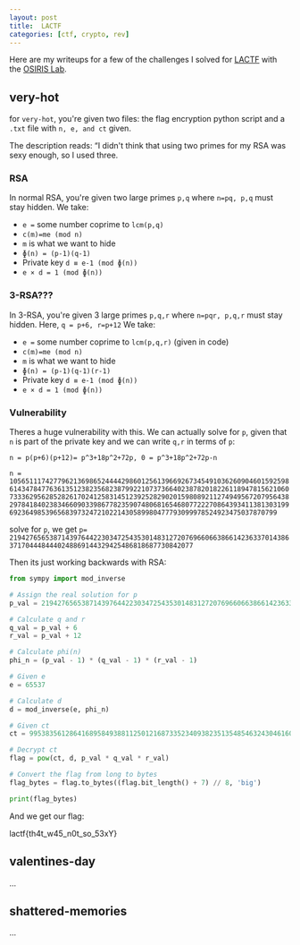 ```yaml
---
layout: post
title:  LACTF
categories: [ctf, crypto, rev]
---
```


Here are my writeups for a few of the challenges I solved for [LACTF](https://platform.lac.tf/) with the [OSIRIS Lab](https://osiris.cyber.nyu.edu/).  

## very-hot
for `very-hot`, you're given two files: the flag encryption python script and a `.txt` file with `n, e, and ct` given.

The description reads: “I didn't think that using two primes for my RSA was sexy enough, so I used three.

### RSA
In normal RSA, you're given two large primes `p,q` where `n=pq, p,q` must stay hidden.
We take:
- `e =` some number coprime to `lcm(p,q)`
- `c(m)=me (mod n)`
- `m` is what we want to hide
- `ɸ(n) = (p-1)(q-1)`
- Private key `d ≡ e-1 (mod ɸ(n))`
- `e × d = 1 (mod ɸ(n))`

### 3-RSA???
In 3-RSA, you're given 3 large primes `p,q,r` where `n=pqr, p,q,r` must stay hidden. Here, `q = p+6, r=p+12`
We take:
- `e =` some number coprime to `lcm(p,q,r)` (given in code)
- `c(m)=me (mod n)`
- `m` is what we want to hide
- `ɸ(n) = (p-1)(q-1)(r-1)`
- Private key `d ≡ e-1 (mod ɸ(n))`
- `e × d = 1 (mod ɸ(n))`


### Vulnerability

Theres a huge vulnerability with this. We can actually solve for `p`, given that `n` is part of the private key and we can write `q,r` in terms of `p`:

`n = p(p+6)(p+12)= p^3+18p^2+72p, 0 = p^3+18p^2+72p-n`

`n = 10565111742779621369865244442986012561396692673454910362609046015925986143478477636135123823568238799221073736640238782018226118947815621060733362956285282617024125831451239252829020159808921127494956720795643829784184023834660903398677823590748068165468077222708643934113813031996923649853965683973247210221430589980477793099978524923475037870799`

solve for `p`, we get `p= 21942765653871439764422303472543530148312720769660663866142363370143863717044484440248869144329425486818687730842077`

Then its just working backwards with RSA:

```python
from sympy import mod_inverse

# Assign the real solution for p
p_val = 21942765653871439764422303472543530148312720769660663866142363370143863717044484440248869144329425486818687730842077

# Calculate q and r
q_val = p_val + 6
r_val = p_val + 12

# Calculate phi(n)
phi_n = (p_val - 1) * (q_val - 1) * (r_val - 1)

# Given e
e = 65537

# Calculate d
d = mod_inverse(e, phi_n)

# Given ct
ct = 9953835612864168958493881125012168733523409382351354854632430461608351532481509658102591265243759698363517384998445400450605072899351246319609602750009384658165461577933077010367041079697256427873608015844538854795998933587082438951814536702595878846142644494615211280580559681850168231137824062612646010487818329823551577905707110039178482377985

# Decrypt ct
flag = pow(ct, d, p_val * q_val * r_val)

# Convert the flag from long to bytes
flag_bytes = flag.to_bytes((flag.bit_length() + 7) // 8, 'big')

print(flag_bytes)
```
And we get our flag:

lactf{th4t_w45_n0t_so_53xY}

## valentines-day

...

## shattered-memories

...
